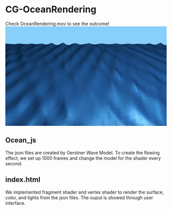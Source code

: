 # CG-OceanRendering
Check OceanRendering.mov to see the outcome!
![image](https://github.com/koweitai/CG-OceanRendering/blob/main/OceanRendering.png)

## Ocean_js
The json files are created by Gerstner Wave Model. To create the flowing effect, we set up 1000 frames and change the model for the shader every second.

## index.html
We implemented fragment shader and vertex shader to render the surface, color, and lights from the json files. The ouput is showed through user interface.
